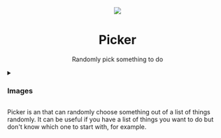 <div align="center">
  <img src="https://github.com/user-attachments/assets/fb01663b-f638-460b-b819-0411dce08cc4" />

  # Picker
  Randomly pick something to do
</div>

<details>
  <summary><h3>Images</h3></summary>
  
  <img src="https://github.com/mezoahmedii/picker/blob/main/screenshots/x86_64/adding.png?raw=true" />
  <img src="https://github.com/mezoahmedii/picker/blob/main/screenshots/x86_64/choosing.png?raw=true" />
</details>

Picker is an that can randomly choose something out of a list of things randomly. It can be useful if you have a list of things you want to do but don't know which one to start with, for example.
